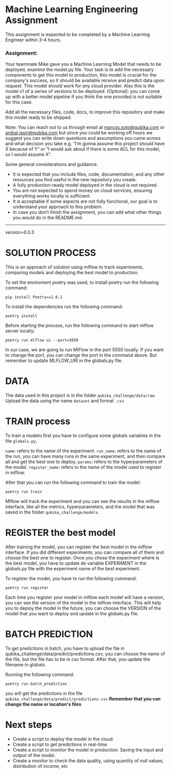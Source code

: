 # Machine Learning Engineering Assignment

This assignment is expected to be completed by a Machine Learning Engineer within 3-4 hours.

### Assignment:

Your teammate Mike gave you a Machine Learning Model that needs to be deployed, examine the model.py file. 
Your task is to add the necessary components to get this model to production, 
this model is crucial for the company's success, so it should be available receive and predict data upon request.
This model should work for any cloud provider. Also this is the model v1 of a series of versions to be deployed.
(Optional): you can come up with a better model pipeline if you think the one provided is not suitable for this case.

Add all the necessary files, code, docs, to improve this repository and make this model ready to be shipped.

Note: You can reach out to us through email at marcos.soto@qubika.com or anibal.jasin@qubika.com but since
you could be working off hours we suggest you can write down questions and assumptions you came across
and what decision you take e.g. “I’m gonna assume this project should have X because of Y” or 
“I would ask about if there is some ACL for this model, so I would assume X”.

Some general considerations and guidance:

- It is expected that you include files, code, documentation, and any other resources you find useful in the new repository you create.
- A fully production-ready model deployed in the cloud is not required.
- You are not expected to spend money on cloud services, ensuring everything works locally is sufficient.
- It is acceptable if some aspects are not fully functional, our goal is to understand your approach to this problem.
- In case you don’t finish the assignment, you can add what other things you would do in the README.md.


---------------------------------------------------------------------------
version=0.0.3

# SOLUTION PROCESS
This is an approach of solution using mlflow to track experiments, comparing models and deploying the best model to production.

To set the enviroment poetry was used, to install poetry run the following command:
    
```pip install Poetry==1.6.1```

To install the dependencies run the following command:

```poetry install```

Before starting the process, run the following command to start mlflow server locally:

```poetry run mlflow ui --port=5050```

In our case, we are going to run MlFlow in the port 5050 locally.
If you want to change the port, you can change the port in the command above. But remember to update MLFLOW_URI in the globals.py file.

# DATA
The data used in this project is in the folder ```qubika_challenge/data/raw```. Upload the data using the name ```dataset``` and format ```.csv```


# TRAIN process
To train a modelo first you have to configure some globals variables in the file ```globals.py```.

```name```: refers to the name of the experiment.
```run_name```: refers to the name of the run, you can have many runs in the same experiment, and then compare all and get the best one to deploy.
```params```: refers to the hyperparameters of the model.
```register_name```: refers to the name of the model used to register in mlflow.

After that you can run the following command to train the model:

```poetry run train```

Mlflow will track the experiment and you can see the results in the mlflow interface, like all the metrics, hyperparameters, and the model that was saved in the folder ```qubika_challenge/models```.


# REGISTER the best model
After training the model, you can register the best model in the mlflow interface. If you did different experiments, you can compare all of them and choose the best one to register. Once you chose the experiment where is the best model, you have to update de variable EXPERIMENT in the globals.py file with the experiment name of the best experiment. 


To register the model, you have to run the following command:

```poetry run register```

Each time you register your model in mlflow each model will have a version, you can see the version of the model in the mlflow interface. This will help you to deploy the model in the future, you can choose the VERSION of the model that you want to deploy and update in the globals.py file.


# BATCH PREDICTION
To get predictions in batch, you have to upload the file in qubika_challenge/data/predict/predictions.csv, you can choose the name of the file, but the file has to be in csv format. After that, you update the filename in globals.


Running the following command:

```poetry run batch_prediction```

you will get the predictions in the file ```qubika_challenge/data/predict/predictions.csv```
**Remember that you can change the name or location's files**

# Next steps
- Create a script to deploy the model in the cloud.
- Create a script to get predictions in real-time.
- Create a script to monitor the model in production. Saving the input and output of the model.
- Create a monitor to check the data quality, using quantity of null values, distribution of income, etc  
